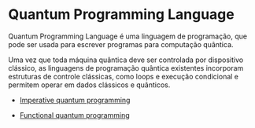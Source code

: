# Quantum Programming Language

Quantum Programming Language é uma linguagem de programação, que pode ser usada para escrever programas para computação quântica.

Uma vez que toda máquina quântica deve ser controlada por dispositivo clássico, as linguagens de programação quântica existentes incorporam estruturas de controle clássicas, como loops e execução condicional e permitem operar em dados clássicos e quânticos.

- [Imperative quantum programming]()

- [Functional quantum programming]()